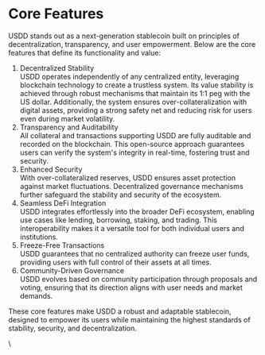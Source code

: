 # Core Features

USDD stands out as a next-generation stablecoin built on principles of decentralization, transparency, and user empowerment. Below are the core features that define its functionality and value:

1. Decentralized Stability\
   USDD operates independently of any centralized entity, leveraging blockchain technology to create a trustless system. Its value stability is achieved through robust mechanisms that maintain its 1:1 peg with the US dollar. Additionally, the system ensures over-collateralization with digital assets, providing a strong safety net and reducing risk for users even during market volatility.
2. Transparency and Auditability\
   All collateral and transactions supporting USDD are fully auditable and recorded on the blockchain. This open-source approach guarantees users can verify the system's integrity in real-time, fostering trust and security.
3. Enhanced Security\
   With over-collateralized reserves, USDD ensures asset protection against market fluctuations. Decentralized governance mechanisms further safeguard the stability and security of the ecosystem.
4. Seamless DeFi Integration\
   USDD integrates effortlessly into the broader DeFi ecosystem, enabling use cases like lending, borrowing, staking, and trading. This interoperability makes it a versatile tool for both individual users and institutions.
5. Freeze-Free Transactions\
   USDD guarantees that no centralized authority can freeze user funds, providing users with full control of their assets at all times.
6. Community-Driven Governance\
   USDD evolves based on community participation through proposals and voting, ensuring that its direction aligns with user needs and market demands.

These core features make USDD a robust and adaptable stablecoin, designed to empower its users while maintaining the highest standards of stability, security, and decentralization.

\
